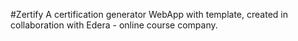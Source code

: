 #Zertify
A certification generator WebApp with template, created in collaboration with Edera - online course company.
